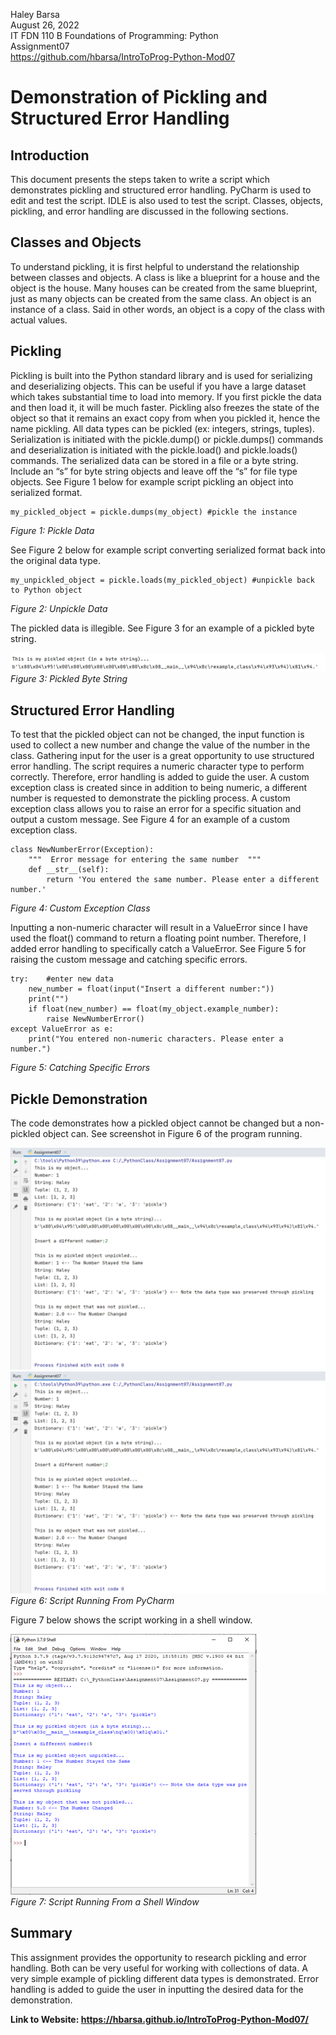 Haley Barsa  
August 26, 2022  
IT FDN 110 B Foundations of Programming: Python  
Assignment07  
https://github.com/hbarsa/IntroToProg-Python-Mod07  

# Demonstration of Pickling and Structured Error Handling

## Introduction
This document presents the steps taken to write a script which demonstrates pickling and structured error handling. PyCharm is used to edit and test the script. IDLE is also used to test the script. Classes, objects, pickling, and error handling are discussed in the following sections. 

## Classes and Objects
To understand pickling, it is first helpful to understand the relationship between classes and objects. A class is like a blueprint for a house and the object is the house. Many houses can be created from the same blueprint, just as many objects can be created from the same class. An object is an instance of a class. Said in other words, an object is a copy of the class with actual values. 

## Pickling
Pickling is built into the Python standard library and is used for serializing and deserializing objects. This can be useful if you have a large dataset which takes substantial time to load into memory. If you first pickle the data and then load it, it will be much faster. Pickling also freezes the state of the object so that it remains an exact copy from when you pickled it, hence the name pickling. All data types can be pickled (ex: integers, strings, tuples). Serialization is initiated with the pickle.dump() or pickle.dumps() commands and deserialization is initiated with the pickle.load()  and pickle.loads() commands. The serialized data can be stored in a file or a byte string. Include an “s” for byte string objects and leave off the “s” for file type objects. See Figure 1 below for example script pickling an object into serialized format. 

```
my_pickled_object = pickle.dumps(my_object) #pickle the instance
``` 
*Figure 1: Pickle Data*  

See Figure 2 below for example script converting serialized format back into the original data type.

```
my_unpickled_object = pickle.loads(my_pickled_object) #unpickle back to Python object
```
*Figure 2: Unpickle Data*  

The pickled data is illegible. See Figure 3 for an example of a pickled byte string.

![Pickled Byte String](https://github.com/hbarsa/IntroToProg-Python-Mod07/blob/main/docs/byte%20string.png "Pickled Byte String")  
*Figure 3: Pickled Byte String*

## Structured Error Handling
To test that the pickled object can not be changed, the input function is used to collect a new number and change the value of the number in the class. Gathering input for the user is a great opportunity to use structured error handling. The script requires a numeric character type to perform correctly. Therefore, error handling is added to guide the user. A custom exception class is created since in addition to being numeric, a different number is requested to demonstrate the pickling process. A custom exception class allows you to raise an error for a specific situation and output a custom message. See Figure 4 for an example of a custom exception class.

```
class NewNumberError(Exception):
    """  Error message for entering the same number  """
    def __str__(self):
        return 'You entered the same number. Please enter a different number.'
```
*Figure 4: Custom Exception Class*

Inputting a non-numeric character will result in a ValueError since I have used the float() command to return a floating point number. Therefore, I added error handling to specifically catch a ValueError. See Figure 5 for raising the custom message and catching specific errors. 

```
try:    #enter new data
    new_number = float(input("Insert a different number:"))
    print("")
    if float(new_number) == float(my_object.example_number):
        raise NewNumberError()
except ValueError as e:
    print("You entered non-numeric characters. Please enter a number.")
```
*Figure 5: Catching Specific Errors*

## Pickle Demonstration
The code demonstrates how a pickled object cannot be changed but a non-pickled object can. See screenshot in Figure 6 of the program running. 

![Script Running from Pycharm](https://github.com/hbarsa/IntroToProg-Python-Mod07/blob/main/docs/pycharm.png "Script Running from Pycharm")  
![Script Running from Pycharm](pycharm.png "Script Running from Pycharm")  
*Figure 6: Script Running From PyCharm*

Figure 7 below shows the script working in a shell window.

![Script Running From a Shell Window](https://github.com/hbarsa/IntroToProg-Python-Mod07/blob/main/docs/shell.png "Script Running From a Shell Window")  
*Figure 7: Script Running From a Shell Window*

## Summary
This assignment provides the opportunity to research pickling and error handling. Both can be very useful for working with collections of data. A very simple example of pickling different data types is demonstrated. Error handling is added to guide the user in inputting the desired data for the demonstration. 

**Link to Website: https://hbarsa.github.io/IntroToProg-Python-Mod07/**

